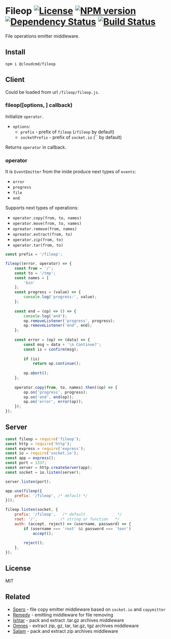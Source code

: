 # Fileop [![License][LicenseIMGURL]][LicenseURL] [![NPM version][NPMIMGURL]][NPMURL] [![Dependency Status][DependencyStatusIMGURL]][DependencyStatusURL] [![Build Status][BuildStatusIMGURL]][BuildStatusURL]

File operations emitter middleware.

## Install

```
npm i @cloudcmd/fileop
```

## Client

Could be loaded from url `/fileop/fileop.js`.

### fileop([options, ] callback)

Initialize `operator`.

- `options`:
  - `prefix` - prefix of `fileop` (`/fileop` by default)
  - `socketPrefix` - prefix of `socket.io` (`` by default)
  

Returns `operator` in callback.

### operator

It is `EventEmitter` from the inide produce next types of `events`:

- `error`
- `progress`
- `file`
- `end`

Supports next types of operations:

 - `operator.copy(from, to, names)`
 - `operator.move(from, to, names)`
 - `opreator.remove(from, names)`
 - `opreator.extract(from, to)`
 - `operator.zip(from, to)`
 - `operator.tar(from, to)`

```js
const prefix = '/fileop';

fileop((error, operator) => {
    const from = '/';
    const to = '/tmp';
    const names = [
        'bin'
    ];
    const progress = (value) => {
        console.log('progress:', value);
    };
    
    const end = (op) => () => {
        console.log('end');
        op.removeListener('progress', progress);
        op.removeListener('end', end);
    };
    
    const error = (op) => (data) => {
        const msg = data + '\n Continue?';
        const is = confirm(msg);
        
        if (is)
            return op.continue();
        
        op.abort();
    };
    
    operator.copy(from, to, names).then((op) => {
        op.on('progress', progress);
        op.on('end', end(op));
        op.on('error', error(op));
    });
});
```

## Server

```js
const fileop = require('fileop');
const http = require('http');
const express = require('express');
const io = require('socket.io');
const app = express();
const port = 1337;
const server = http.createServer(app);
const socket = io.listen(server);

server.listen(port);

app.use(fileop({
    prefix: '/fileop', /* default */
}));

fileop.listen(socket, {
    prefix: '/fileop',   /* default              */
    root: '/',          /* string or function   */
    auth: (accept, reject) => (username, password) => {
        if (username === 'root' && password === 'toor')
            accept();
        
        reject();
    },
});
```

## License

MIT

## Related

- [Spero](https://github.com/cloudcmd/node-spero "Spero") - file copy emitter middleware based on `socket.io` and `copymitter`
- [Remedy](https://github.com/coderaiser/node-remedy "Remedy") - emitting middleware for file removing
- [Ishtar](https://github.com/coderaiser/node-ishtar "Ishtar") - pack and extract .tar.gz archives middleware
- [Omnes](https://github.com/cloudcmd/node-omnes "Omnes") - extract zip, gz, tar, tar.gz, tgz archives middleware
- [Salam](https://github.com/coderaiser/node-salam  "Salam") - pack and extract zip archives middleware

[NPMIMGURL]:                https://img.shields.io/npm/v/@cloudcmd/fileop.svg?style=flat
[DependencyStatusIMGURL]:   https://img.shields.io/gemnasium/cloudcmd/node-fileop.svg?style=flat
[LicenseIMGURL]:            https://img.shields.io/badge/license-MIT-317BF9.svg?style=flat
[BuildStatusIMGURL]:        https://img.shields.io/travis/cloudcmd/node-fileop/master.svg?style=flat
[NPMURL]:                   https://npmjs.org/package/@cloudcmd/fileop "npm"
[DependencyStatusURL]:      https://gemnasium.com/cloudcmd/node-fileop "Dependency Status"
[LicenseURL]:               https://tldrlegal.com/license/mit-license "MIT License"
[BuildStatusURL]:           https://travis-ci.org/cloudcmd/node-fileop  "Build Status"

